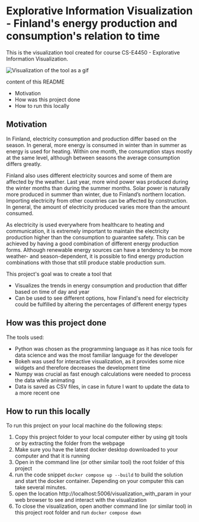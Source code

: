 # Explorative Information Visualization - Finland's energy production and consumption's relation to time

This is the visualization tool created for course CS-E4450 - Explorative Information Visualization. 

![Visualization of the tool as a gif](https://github.com/oboisti/explorative_information_visualization/tree/main/visualization_gif.gif)

content of this README
* Motivation
* How was this project done
* How to run this locally

## Motivation
In Finland, electricity consumption and production differ based on the season. In general,
more energy is consumed in winter than in summer as energy is used for heating. Within one month, the consumption
stays mostly at the same level, although between seasons the average consumption
differs greatly.

Finland also uses different electricity sources and some of them are affected by the
weather. Last year, more wind power was produced during the winter months than during
the summer months. Solar power is naturally more produced in summer than winter, due
to Finland’s northern location. Importing electricity from other countries can be affected by
construction. In general, the amount of electricity produced varies more than the amount
consumed.

As electricity is used everywhere from healthcare to heating and communication, it is
extremely important to maintain the electricity production higher than the consumption to
guarantee safety. This can be achieved by having a good combination of different energy
production forms. Although renewable energy sources can have a tendency to be more
weather- and season-dependent, it is possible to find energy production combinations with
those that still produce stable production sum.

This project's goal was to create a tool that
* Visualizes the trends in energy consumption and production that differ based on time 
of day and year
* Can be used to see different options, how Finland's need for electricity could be 
fulfilled by altering the percentages of different energy types


## How was this project done

The tools used:
* Python was chosen as the programming language as it has nice tools for data science 
and was the most familiar language for the developer
* Bokeh was used for interactive visualization, as it provides some nice widgets and 
therefore decreases the development time
* Numpy was crucial as fast enough calculations were needed to process the data 
while animating
* Data is saved as CSV files, in case in future I want to update the data to a more recent one


## How to run this locally
To run this project on your local machine do the following steps:
1. Copy this project folder to your local computer either by using git tools or by extracting the folder from the webpage
2. Make sure you have the latest docker desktop downloaded to your computer and that it is running
3. Open in the command line (or other similar tool) the root folder of this project
4. run the code snippet `docker compose up --build` to build the solution and start the docker container. Depending on your computer this can take several minutes.
5. open the location http://localhost:5006/visualization_with_param in your web browser to see and interact with the visualization
6. To close the visualization, open another command line (or similar tool) in this project root folder and run `docker compose down`